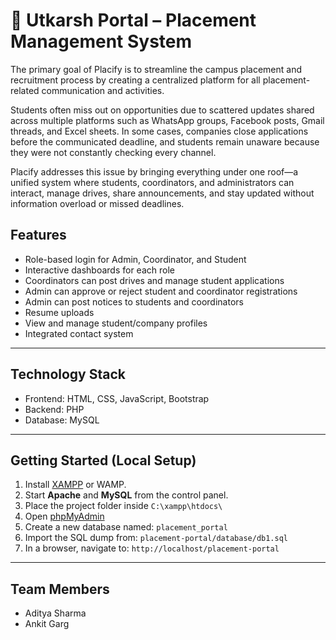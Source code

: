 # 🎯 Utkarsh Portal – Placement Management System

The primary goal of Placify is to streamline the campus placement and recruitment process by creating a centralized platform for all placement-related communication and activities.

Students often miss out on opportunities due to scattered updates shared across multiple platforms such as WhatsApp groups, Facebook posts, Gmail threads, and Excel sheets. In some cases, companies close applications before the communicated deadline, and students remain unaware because they were not constantly checking every channel.

Placify addresses this issue by bringing everything under one roof—a unified system where students, coordinators, and administrators can interact, manage drives, share announcements, and stay updated without information overload or missed deadlines.



## Features

- Role-based login for Admin, Coordinator, and Student
- Interactive dashboards for each role
- Coordinators can post drives and manage student applications
- Admin can approve or reject student and coordinator registrations
- Admin can post notices to students and coordinators
- Resume uploads
- View and manage student/company profiles
- Integrated contact system

---

## Technology Stack

- Frontend: HTML, CSS, JavaScript, Bootstrap
- Backend: PHP
- Database: MySQL

---

## Getting Started (Local Setup)

1. Install [XAMPP](https://www.apachefriends.org/) or WAMP.
2. Start **Apache** and **MySQL** from the control panel.
3. Place the project folder inside `C:\xampp\htdocs\`
4. Open [phpMyAdmin](http://localhost/phpmyadmin)
5. Create a new database named: `placement_portal`
6. Import the SQL dump from: `placement-portal/database/db1.sql`
7. In a browser, navigate to: `http://localhost/placement-portal`

---

## Team Members

- Aditya Sharma 
- Ankit Garg

